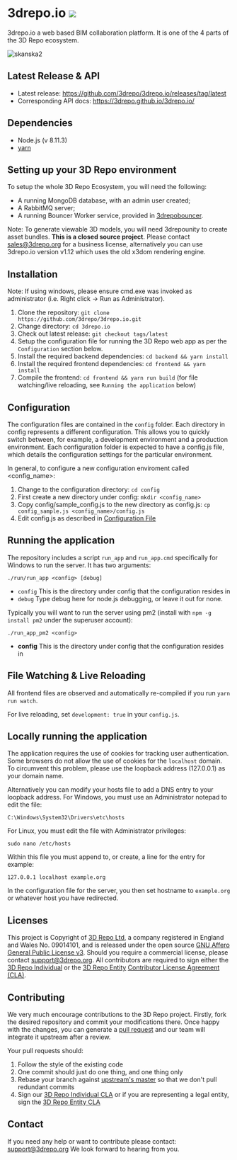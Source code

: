 # 3drepo.io ![](https://travis-ci.org/3drepo/3drepo.io.svg?branch=master)

3drepo.io a web based BIM collaboration platform. It is one of the 4 parts of the 3D Repo ecosystem. 

![skanska2](https://user-images.githubusercontent.com/3008807/32048840-c75fc92e-ba42-11e7-964d-1587974dce6e.png)

## Latest Release & API
* Latest release: https://github.com/3drepo/3drepo.io/releases/tag/latest
* Corresponding API docs: https://3drepo.github.io/3drepo.io/

## Dependencies

* Node.js (v 8.11.3)
* [yarn](https://yarnpkg.com/lang/en/docs/install/)

## Setting up your 3D Repo environment
To setup the whole 3D Repo Ecosystem, you will need the following:
- A running MongoDB database, with an admin user created;
- A RabbitMQ server;
- A running Bouncer Worker service, provided in [3drepobouncer](https://github.com/3drepo/3drepobouncer).

Note: To generate viewable 3D models, you will need 3drepounity to create asset bundles. **This is a closed source project**. Please contact sales@3drepo.org for a business license, alternatively you can use 3drepo.io version v1.12 which uses the old x3dom rendering engine.

## Installation

Note: If using windows, please ensure cmd.exe was invoked as administrator (i.e. Right click -> Run as Administrator).

1. Clone the repository: `git clone https://github.com/3drepo/3drepo.io.git`
2. Change directory: `cd 3drepo.io`
3. Check out latest release: `git checkout tags/latest`
5. Setup the configuration file for running the 3D Repo web app as per the `Configuration` section below.
6. Install the required backend dependencies: `cd backend && yarn install`
7. Install the required frontend dependencies: `cd frontend && yarn install`
8. Compile the frontend: `cd frontend && yarn run build` (for file watching/live reloading, see `Running the application` below)

## Configuration

The configuration files are contained in the `config` folder. Each directory in config represents a different configuration. This allows you to quickly switch between, for example, a development environment and a production environment. Each configuration folder is expected to have a config.js file, which details the configuration settings for the particular environment.

In general, to configure a new configuration enviroment called <config_name>:
 
1. Change to the configuration directory: `cd config`
2. First create a new directory under config: `mkdir <config_name>`
3. Copy config/sample_config.js to the new directory as config.js: `cp config_sample.js <config_name>/config.js`
4. Edit config.js as described in [Configuration File](https://github.com/3drepo/3drepo.io/wiki/Configuration-File)

## Running the application

The repository includes a script `run_app` and `run_app.cmd` specifically for Windows to run the server. It has two arguments:

`./run/run_app <config> [debug]`
- `config` This is the directory under config that the configuration resides in
- `debug` Type debug here for node.js debugging, or leave it out for none.
  
Typically you will want to run the server using pm2 (install with `npm -g install pm2` under the superuser account):

`./run_app_pm2 <config>`
* **config** This is the directory under config that the configuration resides in

## File Watching & Live Reloading

All frontend files are observed and automatically re-compiled if you run `yarn run watch`.

For live reloading, set `development: true` in your `config.js`.

## Locally running the application

The application requires the use of cookies for tracking user authentication. Some browsers do not
allow the use of cookies for the `localhost` domain. To circumvent this problem, please use the loopback address (127.0.0.1) as your domain name.

Alternatively you can modify your hosts file to add a DNS entry to your loopback address. For Windows, you must use an Administrator notepad to edit the file:

`C:\Windows\System32\Drivers\etc\hosts`

For Linux, you must edit the file with Administrator privileges:

`sudo nano /etc/hosts`

Within this file you must append to, or create, a line for the entry for example:

`127.0.0.1 localhost example.org`

In the configuration file for the server, you then set hostname to `example.org` or whatever host you have redirected.

## Licenses
This project is Copyright of [3D Repo Ltd](http://3drepo.org), a company registered in England and Wales No. 09014101, and is released under the open source [GNU Affero General Public License v3](http://www.gnu.org/licenses/agpl-3.0.en.html). Should you require a commercial license, please contact [support@3drepo.org](mailto:support@3drepo.org). All contributors are required to sign either the [3D Repo Individual](https://gist.github.com/jozefdobos/e177af804c9bcd217b73) or the [3D Repo Entity](https://gist.github.com/jozefdobos/c7c4c1c18cfb211c45d2) [Contributor License Agreement (CLA)](https://en.wikipedia.org/wiki/Contributor_License_Agreement).

## Contributing
We very much encourage contributions to the 3D Repo project. Firstly, fork the desired repository and commit your modifications there. Once happy with the changes, you can generate a [pull request](https://help.github.com/articles/using-pull-requests/) and our team will integrate it upstream after a review.

Your pull requests should:

1. Follow the style of the existing code
2. One commit should just do one thing, and one thing only
3. Rebase your branch against [upstream's master](https://help.github.com/articles/merging-an-upstream-repository-into-your-fork/) so that we don't pull redundant commits
4. Sign our [3D Repo Individual CLA](https://gist.github.com/jozefdobos/e177af804c9bcd217b73) or if you are representing a legal entity, sign the [3D Repo Entity CLA](https://gist.github.com/jozefdobos/c7c4c1c18cfb211c45d2)


## Contact

If you need any help or want to contribute please contact: [support@3drepo.org](mailto:support@3drepo.org)
We look forward to hearing from you.
